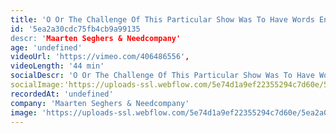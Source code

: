 ```yaml
---
title: 'O Or The Challenge Of This Particular Show Was To Have Words Ending In O'
id: '5ea2a30cdc75fb4cb9a99135
descr: 'Maarten Seghers & Needcompany'
age: 'undefined'
videoUrl: 'https://vimeo.com/406486556',
videoLength: '44 min'
socialDescr: 'O Or The Challenge Of This Particular Show Was To Have Words Ending In O is een Needcompany productie van Maarten Seghers in confrontatie met beeldend kunstenaars, muzikanten en dansers Fritz Welch, Simon Lenski, Nicolas Field en Mohamed Toukabri.'
socialImage:'https://uploads-ssl.webflow.com/5e74d1a9ef22355294c7d60e/5ea2a02525bafda9de7bb902_photo_O.jpg'
recordedAt: 'undefined'
company: 'Maarten Seghers & Needcompany'
image: 'https://uploads-ssl.webflow.com/5e74d1a9ef22355294c7d60e/5ea2a02525bafda9de7bb902_photo_O.jpg'
---
```

